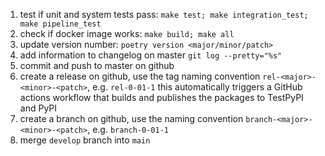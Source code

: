 1. test if unit and system tests pass: `make test; make integration_test; make pipeline_test`
2. check if docker image works: `make build; make all`
3. update version number: `poetry version <major/minor/patch>`
4. add information to changelog on master `git log --pretty="%s"`
5. commit and push to master on github
6. create a release on github, use the tag naming convention `rel-<major>-<minor>-<patch>`, e.g. `rel-0-01-1`
   this automatically triggers a GitHub actions workflow that builds and publishes the packages to TestPyPI and PyPI
7. create a branch on github, use the naming convention `branch-<major>-<minor>-<patch>`, e.g. `branch-0-01-1`
8. merge `develop` branch into `main`
